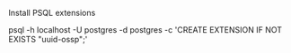 Install PSQL extensions

psql -h localhost -U postgres -d postgres -c 'CREATE EXTENSION IF NOT EXISTS "uuid-ossp";'
